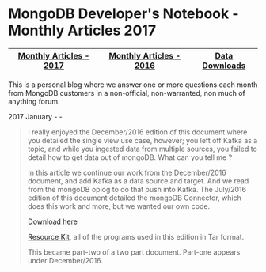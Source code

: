 MongoDB Developer's Notebook - Monthly Articles 2017
===================

| **[Monthly Articles - 2017](https://github.com/farrell0/MongoDB-Developers-Notebook/blob/master/README.md)**| **[Monthly Articles - 2016](https://github.com/farrell0/MongoDB-Developers-Notebook/blob/master/2016/README.md)**| **[Data Downloads](https://github.com/farrell0/MongoDB-Developers-Notebook/blob/master/data_download/README.md)** |
|-------------------------|--------------------------|-----------------|
This is a personal blog where we answer one or more questions each month from MongoDB customers in a non-official, non-warranted, non much of anything forum.

2017 January - -

>I really enjoyed the December/2016 edition of this document where you detailed the single 
>view use case, however; you left off Kafka as a topic, and while you ingested data from 
>multiple sources, you failed to detail how to get data out of mongoDB. What can you tell 
>me ?
>
>In this article we continue our work from the December/2016 document, and add Kafka as a
>data source and target. And we read from the mongoDB oplog to do that push into Kafka. The
>July/2016 edition of this document detailed the mongoDB Connector, which does this work 
>and more, but we wanted our own code.
>
>[Download here](https://github.com/farrell0/MongoDB-Developers-Notebook/blob/master/articles/MDB_DN_2016_13_SingleView.pdf)
>
>[Resource Kit](https://github.com/farrell0/MongoDB-Developers-Notebook/blob/master/articles/MDB_DN_2017_01_SingleView.tar), all of the programs used in this edition in Tar format.
>
>This became part-two of a two part document. Part-one appears under December/2016.

